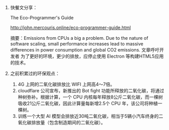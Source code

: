 1. 快餐文分享：

   The Eco-Programmer's Guide

   http://john.mercouris.online/eco-programmer-guide.html

   摘要：Emissions from CPUs a big a problem. Due to the nature of software scaling, small performance increases lead to massive differences in power consumption and global CO2 emissions.
   文章呼吁开发者 为了更好的环境，更少的排放，应停止使用 Electron 等构建HTML5应用的技术。

2. 之前积累过的环保观点：

   1. 4G 上网的二氧化碳排放比 WIFI 上网高4～7倍。
   2. cloudflare 公司宣布，新推出的 Bot fight 功能所释放的二氧化碳，将通过种树弥补。根据计算，一个 CPU 内核每年释放8公斤二氧化碳，而一棵树吸收21公斤二氧化碳，因此计算量每新增2.5个 CPU 年，该公司将种植一棵树。
   3. 训练一个大型 AI 模型会排放近30吨二氧化碳，相当于5辆小汽车终身的二氧化碳排放量（包含制造期间的二氧化碳）。